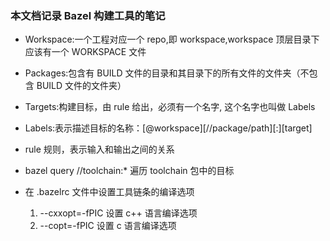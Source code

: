 ### 本文档记录 Bazel 构建工具的笔记

* Workspace:一个工程对应一个 repo,即 workspace,workspace 顶层目录下应该有一个 WORKSPACE 文件
* Packages:包含有 BUILD 文件的目录和其目录下的所有文件的文件夹（不包含 BUILD 文件的文件夹）
* Targets:构建目标，由 rule 给出，必须有一个名字, 这个名字也叫做 Labels
* Labels:表示描述目标的名称：[@workspace][//package/path][:][target]

* rule 规则，表示输入和输出之间的关系

* bazel query //toolchain:* 遍历 toolchain 包中的目标
* 在 .bazelrc 文件中设置工具链条的编译选项
    1. --cxxopt=-fPIC 设置 c++ 语言编译选项
    2. --copt=-fPIC   设置 c 语言编译选项
